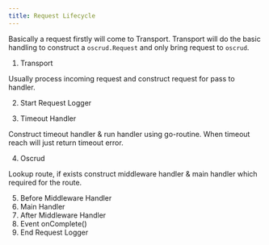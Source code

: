 ```yaml
---
title: Request Lifecycle
---
```


Basically a request firstly will come to Transport. Transport will do the basic handling to construct a `oscrud.Request` and only bring request to `oscrud`. 

1. Transport

Usually process incoming request and construct request for pass to handler.

2. Start Request Logger

3. Timeout Handler

Construct timeout handler & run handler using go-routine. When timeout reach will just return timeout error.

4. Oscrud

Lookup route, if exists construct middleware handler & main handler which required for the route.

5. Before Middleware Handler
6. Main Handler
7. After Middleware Handler
8. Event onComplete()
9. End Request Logger

